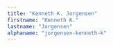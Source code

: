 ```yaml
---
title: "Kenneth K. Jorgensen"
firstname: "Kenneth K."
lastname: "Jorgensen"
alphaname: "jorgensen-kenneth-k"
---
```

